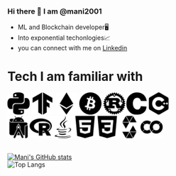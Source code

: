 ### Hi there 👋 I am @mani2001

* ML and Blockchain developer🖥
* Into exponential techonlogies📈
* you can connect with me on [Linkedin](https://www.linkedin.com/in/manikantan2001/)


# Tech I am familiar with
<img src="https://github.com/mani2001/mani2001/blob/main/python.svg" width=50> <img src="https://github.com/mani2001/mani2001/blob/main/tensorflow.svg" width=50> <img src="https://github.com/mani2001/mani2001/blob/main/ethereum.svg" width=50> <img src="https://github.com/mani2001/mani2001/blob/main/bitcoin.svg" width=50> <img src="https://github.com/mani2001/mani2001/blob/main/rust.svg" width=50><img src="https://github.com/mani2001/mani2001/blob/main/c.svg" width=50><img src="https://github.com/mani2001/mani2001/blob/main/cplusplus.svg" width=50>
<br>
<img src="https://github.com/mani2001/mani2001/blob/main/androidstudio.svg" width=50><img src="https://github.com/mani2001/mani2001/blob/main/r.svg" width=50><img src="https://github.com/mani2001/mani2001/blob/main/java.svg" width=50><img src="https://github.com/mani2001/mani2001/blob/main/html5.svg" width=50><img src="https://github.com/mani2001/mani2001/blob/main/css3.svg" width=50><img src="https://github.com/mani2001/mani2001/blob/main/solidity.svg" width=50><img src="https://github.com/mani2001/mani2001/blob/main/googlecolab.svg" width=50>
<br>
<br>

[![Mani's GitHub stats](https://github-readme-stats.vercel.app/api?username=mani2001&show_icons=true&theme=merko&hide=stars)](https://github.com/mani2001/github-readme-stats)
<br>![Top Langs](https://github-readme-stats.vercel.app/api/top-langs/?username=mani2001&theme=merko)
